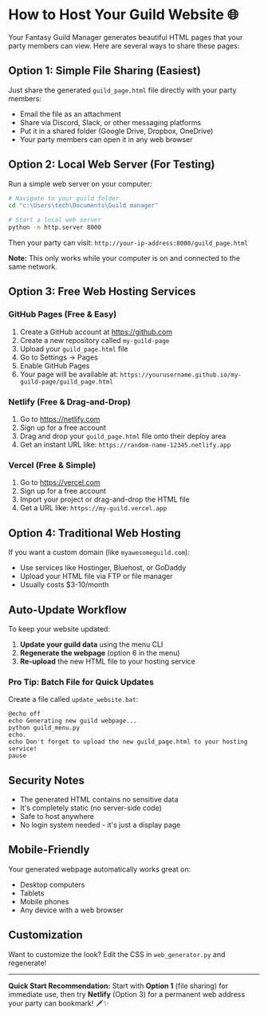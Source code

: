 # How to Host Your Guild Website 🌐

Your Fantasy Guild Manager generates beautiful HTML pages that your party members can view. Here are several ways to share these pages:

## Option 1: Simple File Sharing (Easiest)
Just share the generated `guild_page.html` file directly with your party members:
- Email the file as an attachment
- Share via Discord, Slack, or other messaging platforms
- Put it in a shared folder (Google Drive, Dropbox, OneDrive)
- Your party members can open it in any web browser

## Option 2: Local Web Server (For Testing)
Run a simple web server on your computer:

```bash
# Navigate to your guild folder
cd "c:\Users\tech\Documents\Guild manager"

# Start a local web server
python -m http.server 8000
```

Then your party can visit: `http://your-ip-address:8000/guild_page.html`

**Note:** This only works while your computer is on and connected to the same network.

## Option 3: Free Web Hosting Services

### GitHub Pages (Free & Easy)
1. Create a GitHub account at https://github.com
2. Create a new repository called `my-guild-page`
3. Upload your `guild_page.html` file
4. Go to Settings → Pages
5. Enable GitHub Pages
6. Your page will be available at: `https://yourusername.github.io/my-guild-page/guild_page.html`

### Netlify (Free & Drag-and-Drop)
1. Go to https://netlify.com
2. Sign up for a free account
3. Drag and drop your `guild_page.html` file onto their deploy area
4. Get an instant URL like: `https://random-name-12345.netlify.app`

### Vercel (Free & Simple)
1. Go to https://vercel.com
2. Sign up for a free account
3. Import your project or drag-and-drop the HTML file
4. Get a URL like: `https://my-guild.vercel.app`

## Option 4: Traditional Web Hosting
If you want a custom domain (like `myawesomeguild.com`):
- Use services like Hostinger, Bluehost, or GoDaddy
- Upload your HTML file via FTP or file manager
- Usually costs $3-10/month

## Auto-Update Workflow

To keep your website updated:

1. **Update your guild data** using the menu CLI
2. **Regenerate the webpage** (option 6 in the menu)
3. **Re-upload** the new HTML file to your hosting service

### Pro Tip: Batch File for Quick Updates
Create a file called `update_website.bat`:

```batch
@echo off
echo Generating new guild webpage...
python guild_menu.py
echo.
echo Don't forget to upload the new guild_page.html to your hosting service!
pause
```

## Security Notes
- The generated HTML contains no sensitive data
- It's completely static (no server-side code)
- Safe to host anywhere
- No login system needed - it's just a display page

## Mobile-Friendly
Your generated webpage automatically works great on:
- Desktop computers
- Tablets  
- Mobile phones
- Any device with a web browser

## Customization
Want to customize the look? Edit the CSS in `web_generator.py` and regenerate!

---

**Quick Start Recommendation:** 
Start with **Option 1** (file sharing) for immediate use, then try **Netlify** (Option 3) for a permanent web address your party can bookmark! 🗡️✨
